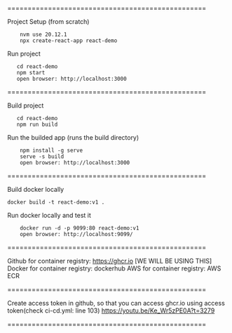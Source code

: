 =================================================

Project Setup (from scratch)

```
    nvm use 20.12.1
    npx create-react-app react-demo
```

Run project
```
   cd react-demo
   npm start
   open browser: http://localhost:3000
```
=================================================

Build project

```
   cd react-demo
   npm run build
```

Run the builded app (runs the build directory)
```
    npm install -g serve
    serve -s build
    open browser: http://localhost:3000
```

=================================================

Build docker locally
```
docker build -t react-demo:v1 .
```

Run docker locally and test it
```
    docker run -d -p 9099:80 react-demo:v1
    open browser: http://localhost:9099/
```

=================================================

Github for container registry: https://ghcr.io [WE WILL BE USING THIS]
Docker for container registry: dockerhub
AWS for container registry: AWS ECR

=================================================

Create access token in github, so that you can access ghcr.io using access token(check ci-cd.yml: line 103)
https://youtu.be/Ke_Wr5zPE0A?t=3279

=================================================